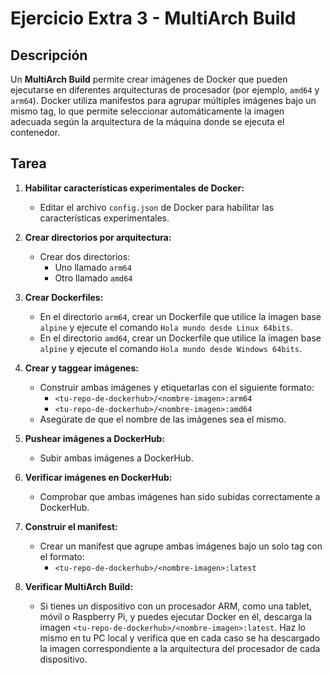 # Ejercicio Extra 3 - MultiArch Build

## Descripción

Un **MultiArch Build** permite crear imágenes de Docker que pueden ejecutarse en diferentes arquitecturas de procesador (por ejemplo, `amd64` y `arm64`). Docker utiliza manifestos para agrupar múltiples imágenes bajo un mismo tag, lo que permite seleccionar automáticamente la imagen adecuada según la arquitectura de la máquina donde se ejecuta el contenedor.

## Tarea

1. **Habilitar características experimentales de Docker:**
   - Editar el archivo `config.json` de Docker para habilitar las características experimentales.

2. **Crear directorios por arquitectura:**
   - Crear dos directorios:
     - Uno llamado `arm64`
     - Otro llamado `amd64`

3. **Crear Dockerfiles:**
   - En el directorio `arm64`, crear un Dockerfile que utilice la imagen base `alpine` y ejecute el comando `Hola mundo desde Linux 64bits`.
   - En el directorio `amd64`, crear un Dockerfile que utilice la imagen base `alpine` y ejecute el comando `Hola mundo desde Windows 64bits`.

4. **Crear y taggear imágenes:**
   - Construir ambas imágenes y etiquetarlas con el siguiente formato:
     - `<tu-repo-de-dockerhub>/<nombre-imagen>:arm64`
     - `<tu-repo-de-dockerhub>/<nombre-imagen>:amd64`
   - Asegúrate de que el nombre de las imágenes sea el mismo.

5. **Pushear imágenes a DockerHub:**
   - Subir ambas imágenes a DockerHub.

6. **Verificar imágenes en DockerHub:**
   - Comprobar que ambas imágenes han sido subidas correctamente a DockerHub.

7. **Construir el manifest:**
   - Crear un manifest que agrupe ambas imágenes bajo un solo tag con el formato:
     - `<tu-repo-de-dockerhub>/<nombre-imagen>:latest`

8. **Verificar MultiArch Build:**
   - Si tienes un dispositivo con un procesador ARM, como una tablet, móvil o Raspberry Pi, y puedes ejecutar Docker en él, descarga la imagen `<tu-repo-de-dockerhub>/<nombre-imagen>:latest`. Haz lo mismo en tu PC local y verifica que en cada caso se ha descargado la imagen correspondiente a la arquitectura del procesador de cada dispositivo.